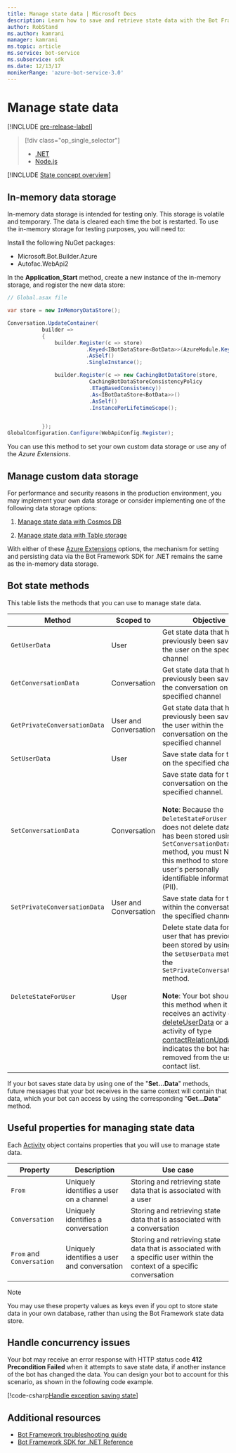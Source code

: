 ```yaml
---
title: Manage state data | Microsoft Docs
description: Learn how to save and retrieve state data with the Bot Framework SDK for .NET.
author: RobStand
ms.author: kamrani
manager: kamrani
ms.topic: article
ms.service: bot-service
ms.subservice: sdk
ms.date: 12/13/17
monikerRange: 'azure-bot-service-3.0'
---
```


# Manage state data

[!INCLUDE [pre-release-label](../includes/pre-release-label-v3.md)]

> [!div class="op_single_selector"]
> - [.NET](../dotnet/bot-builder-dotnet-state.md)
> - [Node.js](../nodejs/bot-builder-nodejs-state.md)

[!INCLUDE [State concept overview](../includes/snippet-dotnet-concept-state.md)]

## In-memory data storage

In-memory data storage is intended for testing only. This storage is volatile and temporary. The data is cleared each time the bot is restarted. To use the in-memory storage for testing purposes, you will need to: 

Install the following NuGet packages: 
- Microsoft.Bot.Builder.Azure
- Autofac.WebApi2

In the **Application_Start** method, create a new instance of the in-memory storage, and register the new data store:

```cs
// Global.asax file

var store = new InMemoryDataStore();

Conversation.UpdateContainer(
           builder =>
           {
               builder.Register(c => store)
                         .Keyed<IBotDataStore<BotData>>(AzureModule.Key_DataStore)
                         .AsSelf()
                         .SingleInstance();

               builder.Register(c => new CachingBotDataStore(store,
                          CachingBotDataStoreConsistencyPolicy
                          .ETagBasedConsistency))
                          .As<IBotDataStore<BotData>>()
                          .AsSelf()
                          .InstancePerLifetimeScope();


           });
GlobalConfiguration.Configure(WebApiConfig.Register);

```

You can use this method to set your own custom data storage or use any of the *Azure Extensions*.

## Manage custom data storage

For performance and security reasons in the production environment, you may implement your own data storage or consider implementing one of the following data storage options:

1. [Manage state data with Cosmos DB](bot-builder-dotnet-state-azure-cosmosdb.md)

2. [Manage state data with Table storage](bot-builder-dotnet-state-azure-table-storage.md)

With either of these [Azure Extensions](https://www.nuget.org/packages/Microsoft.Bot.Builder.Azure/) options, the mechanism for setting and persisting data via the Bot Framework SDK for .NET remains the same as the in-memory data storage.

## Bot state methods

This table lists the methods that you can use to manage state data.

| Method | Scoped to | Objective |                                                
|----|----|----|
| `GetUserData` | User | Get state data that has previously been saved for the user on the specified channel |
| `GetConversationData` | Conversation | Get state data that has previously been saved for the conversation on the specified channel |
| `GetPrivateConversationData` | User and Conversation | Get state data that has previously been saved for the user within the conversation on the specified channel |
| `SetUserData` | User | Save state data for the user on the specified channel |
| `SetConversationData` | Conversation | Save state data for the conversation on the specified channel. <br/><br/>**Note**: Because the `DeleteStateForUser` method does not delete data that has been stored using the `SetConversationData` method, you must NOT use this method to store a user's personally identifiable information (PII). |
| `SetPrivateConversationData` | User and Conversation | Save state data for the user within the conversation on the specified channel |
| `DeleteStateForUser` | User | Delete state data for the user that has previously been stored by using either the `SetUserData` method or the `SetPrivateConversationData` method. <br/><br/>**Note**: Your bot should call this method when it receives an activity of type [deleteUserData](bot-builder-dotnet-activities.md#deleteuserdata) or an activity of type [contactRelationUpdate](bot-builder-dotnet-activities.md#contactrelationupdate) that indicates the bot has been removed from the user's contact list. |

If your bot saves state data by using one of the "**Set...Data**" methods, future messages that your bot receives in the same context will contain that data, which your bot can access by using the corresponding "**Get...Data**" method.

## Useful properties for managing state data

Each [Activity][Activity] object contains properties that you will use to manage state data.

| Property | Description | Use case |
|----|----|----|
| `From` | Uniquely identifies a user on a channel | Storing and retrieving state data that is associated with a user |
| `Conversation` | Uniquely identifies a conversation | Storing and retrieving state data that is associated with a conversation |
| `From` and `Conversation` | Uniquely identifies a user and conversation | Storing and retrieving state data that is associated with a specific user within the context of a specific conversation |

> [!NOTE]
> You may use these property values as keys even if you opt to store state data in your own database, rather than using the Bot Framework state data store.


## Handle concurrency issues

Your bot may receive an error response with HTTP status code **412 Precondition Failed** 
when it attempts to save state data, if another instance of the bot has changed the data. 
You can design your bot to account for this scenario, as shown in the following code example.

[!code-csharp[Handle exception saving state](../includes/code/dotnet-state.cs#handleException)]

## Additional resources

- [Bot Framework troubleshooting guide](../bot-service-troubleshoot-general-problems.md)
- <a href="/dotnet/api/?view=botbuilder-3.11.0" target="_blank">Bot Framework SDK for .NET Reference</a>

[Activity]: https://docs.botframework.com/en-us/csharp/builder/sdkreference/dc/d2f/class_microsoft_1_1_bot_1_1_connector_1_1_activity.html
